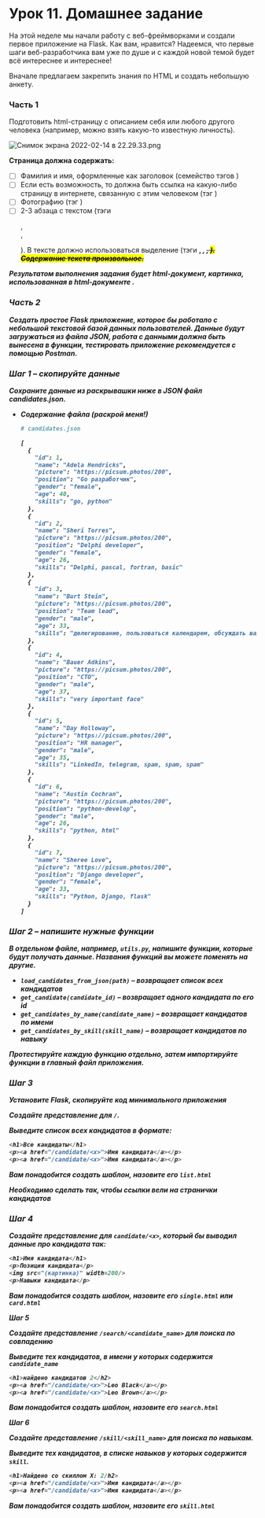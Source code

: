 # Урок 11. Домашнее задание

На этой неделе мы начали работу с веб-фреймворками и создали первое приложение на Flask.  Как вам, нравится? Надеемся, что первые шаги веб-разработчика вам уже по душе и с каждой новой темой будет всё интереснее и интереснее!

Вначале предлагаем закрепить знания по HTML и создать небольшую анкету.

### Часть 1

Подготовить html-страницу с описанием себя или любого другого человека (например, можно взять какую-то известную личность).

![Снимок экрана 2022-02-14 в 22.29.33.png](https://s3-us-west-2.amazonaws.com/secure.notion-static.com/d82ac4ae-31a1-4082-a134-b73e9d0ca886/Снимок_экрана_2022-02-14_в_22.29.33.png)

**Страница должна содержать:**

- [ ]  Фамилия и имя, оформленные как заголовок (семейство тэгов <hN>)
- [ ]  Если есть возможность, то должна быть ссылка на какую-либо страницу в интернете, связанную с этим человеком (тэг <a>)
- [ ]  Фотографию (тэг <img>)
- [ ]  2-3 абзаца с текстом (тэги <p>, <br>, <div>). В тексте должно использоваться выделение (тэги <strong>, <em>, <del>, <mark>). Содержание текста произвольное.

Результатом выполнения задания будет html-документ, картинка, использованная в html-документе .

### Часть 2

Создать простое Flask приложение, которое бы работало с небольшой текстовой базой данных пользователей. Данные будут загружаться из файла JSON, работа с данными должна быть вынесена в функции, тестировать приложение рекомендуется с помощью Postman.

### **Шаг 1 – скопируйте данные**

Сохраните данные из раскрывашки ниже в JSON файл candidates.json.

- Содержание файла (раскрой меня!)
    
    ```python
    # candidates.json
    
    [
      {
        "id": 1,
        "name": "Adela Hendricks",
        "picture": "https://picsum.photos/200",
        "position": "Go разработчик",
        "gender": "female",
        "age": 40,
        "skills": "go, python"
      },
      {
        "id": 2,
        "name": "Sheri Torres",
        "picture": "https://picsum.photos/200",
        "position": "Delphi developer",
        "gender": "female",
        "age": 26,
        "skills": "Delphi, pascal, fortran, basic"
      },
      {
        "id": 3,
        "name": "Burt Stein",
        "picture": "https://picsum.photos/200",
        "position": "Team lead",
        "gender": "male",
        "age": 33,
        "skills": "делегирование, пользоваться календарем, обсуждать важные вопросы"
      },
      {
        "id": 4,
        "name": "Bauer Adkins",
        "picture": "https://picsum.photos/200",
        "position": "CTO",
        "gender": "male",
        "age": 37,
        "skills": "very important face"
      },
      {
        "id": 5,
        "name": "Day Holloway",
        "picture": "https://picsum.photos/200",
        "position": "HR manager",
        "gender": "male",
        "age": 35,
        "skills": "LinkedIn, telegram, spam, spam, spam"
      },
      {
        "id": 6,
        "name": "Austin Cochran",
        "picture": "https://picsum.photos/200",
        "position": "python-develop",
        "gender": "male",
        "age": 26,
        "skills": "python, html"
      },
      {
        "id": 7,
        "name": "Sheree Love",
        "picture": "https://picsum.photos/200",
        "position": "Django developer",
        "gender": "female",
        "age": 33,
        "skills": "Python, Django, flask"
      }
    ]
    ```
    

### Шаг 2 – напишите нужные функции

В отдельном файле, например, `utils.py`, напишите функции, которые будут получать данные. Названия функций вы  можете поменять на другие. 

- `load_candidates_from_json(path)` – возвращает список всех кандидатов
- `get_candidate(candidate_id)` – возвращает одного кандидата по его id
- `get_candidates_by_name(candidate_name)` – возвращает кандидатов по имени
- `get_candidates_by_skill(skill_name)` – возвращает кандидатов по навыку

Протестируйте каждую функцию отдельно, затем импортируйте функции в главный файл приложения. 

### **Шаг 3**

Установите Flask, скопируйте код минимального приложения 

Создайте представление для  `/`.

Выведите список всех кандидатов в формате:

```python
<h1>Все кандидаты</h1>
<p><a href="/candidate/<x>">Имя кандидата</a></p>
<p><a href="/candidate/<x>">Имя кандидата</a></p>
```

Вам понадобится создать шаблон, назовите его `list.html`

Необходимо сделать так, чтобы ссылки вели на странички кандидатов

### Шаг 4

Создайте представление для  `candidate/<x>`, который бы выводил данные про кандидата так: 

```python
<h1>Имя кандидата</h1>
<p>Позиция кандидата</p>
<img src="(картинка)" width=200/>
<p>Навыки кандидата</p>
```

Вам понадобится создать шаблон, назовите его `single.html` или `card.html`

**Шаг 5**

Создайте представление `/search/<candidate_name>` для поиска по совпадению

Выведите тех кандидатов, в имени у которых содержится `candidate_name`

```python
<h1>найдено кандидатов 2</h2>
<p><a href="/candidate/<x>">Leo Black</a></p>
<p><a href="/candidate/<x>">Leo Brown</a></p>
```

Вам понадобится создать шаблон, назовите его `search.html` 

**Шаг 6**

Создайте представление `/skill/<skill_name>` для поиска по навыкам.

Выведите тех кандидатов, в списке навыков у которых содержится `skill`.

```python
<h1>Найдено со скиллом X: 2/h2>
<p><a href="/candidate/<x>">Имя кандидата</a></p>
<p><a href="/candidate/<x>">Имя кандидата</a></p>
```

Вам понадобится создать шаблон, назовите его `skill.html`

